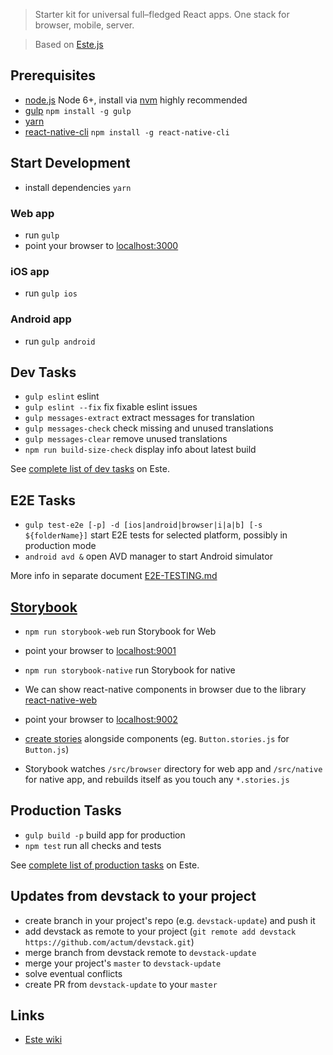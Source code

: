 > Starter kit for universal full–fledged React apps. One stack for browser, mobile, server.

> Based on [Este.js](https://github.com/este/este)

## Prerequisites

- [node.js](http://nodejs.org) Node 6+, install via [nvm](https://github.com/creationix/nvm) highly recommended
- [gulp](http://gulpjs.com/) `npm install -g gulp`
- [yarn](https://yarnpkg.com/en/docs/install)
- [react-native-cli](http://facebook.github.io/react-native/docs/getting-started.html) `npm install -g react-native-cli`

## Start Development

- install dependencies `yarn`

### Web app
- run `gulp`
- point your browser to [localhost:3000](http://localhost:3000)

### iOS app
- run `gulp ios`

### Android app
- run `gulp android`

## Dev Tasks

- `gulp eslint` eslint
- `gulp eslint --fix` fix fixable eslint issues
- `gulp messages-extract` extract messages for translation
- `gulp messages-check` check missing and unused translations
- `gulp messages-clear` remove unused translations
- `npm run build-size-check` display info about latest build

See [complete list of dev tasks](https://github.com/este/este/tree/af909fce150201a7355a52321f555df8af7994f5#dev-tasks) on Este.

## E2E Tasks
- `gulp test-e2e [-p] -d [ios|android|browser|i|a|b] [-s ${folderName}]` start E2E tests for selected platform, possibly in production mode
- `android avd &` open AVD manager to start Android simulator


More info in separate document [E2E-TESTING.md](https://github.com/actum/devstack/blob/master/E2E-TESTING.md)

## [Storybook](https://github.com/storybooks/react-storybook)
- `npm run storybook-web` run Storybook for Web
- point your browser to [localhost:9001](http://localhost:9001)
- `npm run storybook-native` run Storybook for native
- We can show react-native components in browser due to the library [react-native-web](https://github.com/necolas/react-native-web)
- point your browser to [localhost:9002](http://localhost:9002)

- [create stories](https://getstorybook.io/docs/react-storybook/basics/writing-stories) alongside components (eg. `Button.stories.js` for `Button.js`)
- Storybook watches `/src/browser` directory for web app and `/src/native` for native app, and rebuilds itself as you touch any `*.stories.js`


## Production Tasks

- `gulp build -p` build app for production
- `npm test` run all checks and tests

See [complete list of production tasks](https://github.com/este/este/tree/af909fce150201a7355a52321f555df8af7994f5#production-tasks) on Este.

## Updates from devstack to your project

- create branch in your project's repo (e.g. `devstack-update`) and push it
- add devstack as remote to your project (`git remote add devstack https://github.com/actum/devstack.git`)
- merge branch from devstack remote to `devstack-update`
- merge your project's `master` to `devstack-update`
- solve eventual conflicts
- create PR from `devstack-update` to your `master`

## Links

- [Este wiki](https://github.com/este/este/wiki)

